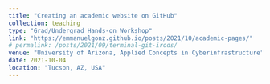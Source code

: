 ```yaml
---
title: "Creating an academic website on GitHub" 
collection: teaching
type: "Grad/Undergrad Hands-on Workshop"
link: "https://emmanuelgonz.github.io/posts/2021/10/academic-pages/"
# permalink: /posts/2021/09/terminal-git-irods/
venue: "University of Arizona, Applied Concepts in Cyberinfrastructure"
date: 2021-10-04
location: "Tucson, AZ, USA"
---
```

